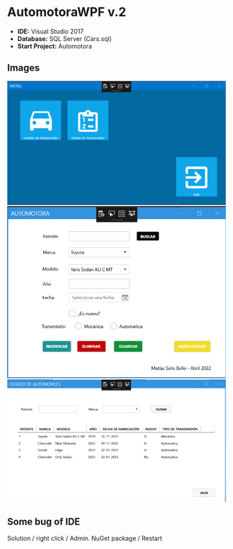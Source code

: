 # AutomotoraWPF v.2

* **IDE:** Visual Studio 2017
* **Database:** SQL Server (Cars.sql)
* **Start Project:** Automotora

## Images

<p align="center">
  <img src="https://github.com/MatiasSolisBello/AutomotoraWPF/blob/main/img/menu.png" width="550" title="hover text">
  <img src="https://github.com/MatiasSolisBello/AutomotoraWPF/blob/main/img/form.png" width="550">
  <img src="https://github.com/MatiasSolisBello/AutomotoraWPF/blob/main/img/list.png" width="550">
</p>

## Some bug of IDE
Solution / right click / Admin. NuGet package / Restart
